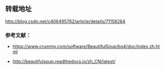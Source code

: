 ## 转载地址

http://blog.csdn.net/c406495762/article/details/71158264

### 参考文献：
- https://www.crummy.com/software/BeautifulSoup/bs4/doc/index.zh.html

- http://beautifulsoup.readthedocs.io/zh_CN/latest/
